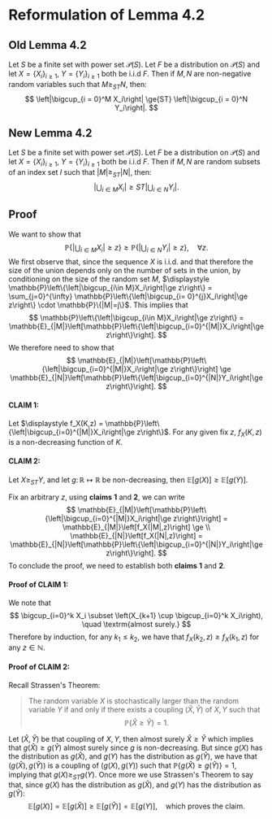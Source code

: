 # Reformulation of Lemma 4.2

## Old Lemma 4.2

Let $S$ be a finite set with power set $\mathcal{P}(S)$. Let $F$ be a distribution on $\mathcal{P}(S)$ and let $X = \{X_i\}_{i \ge 1}$, $Y = \{Y_i\}_{i \ge 1}$ both be i.i.d $F$. Then if $M,N$ are non-negative random variables such that $M \ge_{ST} N$, then:
$$
\left|\bigcup_{i = 0}^M X_i\right| \ge{ST} \left|\bigcup_{i = 0}^N 
Y_i\right|.
$$

## New Lemma 4.2

Let $S$ be a finite set with power set $\mathcal{P}(S)$. Let $F$ be a distribution on $\mathcal{P}(S)$ and let $X = \{X_i\}_{i \ge 1}$, $Y = \{Y_i\}_{i \ge 1}$ both be i.i.d $F$. Then if $M,N$ are random subsets of an index set $I$ such that $|M| \ge_{ST} |N|$, then:
$$
\left|\bigcup_{i\in M}X_i\right| \ge{ST} \left|\bigcup_{i\in N}Y_i\right|.
$$

## Proof

We want to show that 
$$
\mathbb{P}\left\{\left|\bigcup_{i\in M}X_i\right|\ge z\right\} \ge \mathbb{P}\left\{\left|\bigcup_{i\in N}Y_i\right|\ge z\right\}, \quad \forall z.
$$
We first observe that, since the sequence $X$ is i.i.d. and that therefore the size of the union depends only on the number of sets in the union, by conditioning on the size of the random set $M$,   $\displaystyle \mathbb{P}\left\{\left|\bigcup_{i\in M}X_i\right|\ge z\right\} = \sum_{j=0}^{\infty} \mathbb{P}\left\{\left|\bigcup_{i= 0}^{j}X_i\right|\ge z\right\} \cdot \mathbb{P}\{|M|=j\}$.  This implies that 
$$
\mathbb{P}\left\{\left|\bigcup_{i\in M}X_i\right|\ge z\right\} = \mathbb{E}_{|M|}\left[\mathbb{P}\left\{\left|\bigcup_{i=0}^{|M|}X_i\right|\ge z\right\}\right].
$$
We therefore need to show that 
$$
\mathbb{E}_{|M|}\left[\mathbb{P}\left\{\left|\bigcup_{i=0}^{|M|}X_i\right|\ge z\right\}\right] \ge \mathbb{E}_{|N|}\left[\mathbb{P}\left\{\left|\bigcup_{i=0}^{|N|}Y_i\right|\ge z\right\}\right].
$$

#### CLAIM 1:

Let $\displaystyle f_X(K,z) = \mathbb{P}\left\{\left|\bigcup_{i=0}^{|M|}X_i\right|\ge z\right\}$. For any given fix $z$, $f_X(K,z)$ is a non-decreasing function of $K$.

#### CLAIM 2:

Let $X \ge_{ST} Y$, and let $g \colon \mathbb{R} \mapsto \mathbb{R}$ be non-decreasing, then $\mathbb{E}[g(X)] \ge \mathbb{E}[g(Y)]$.

Fix an arbitrary $z$, using **claims** **1** and **2**, we can write
$$
\mathbb{E}_{|M|}\left[\mathbb{P}\left\{\left|\bigcup_{i=0}^{|M|}X_i\right|\ge z\right\}\right] = \mathbb{E}_{|M|}\left[f_X(|M|,z)\right] \ge \\ \mathbb{E}_{|N|}\left[f_X(|N|,z)\right] = \mathbb{E}_{|N|}\left[\mathbb{P}\left\{\left|\bigcup_{i=0}^{|N|}Y_i\right|\ge z\right\}\right].
$$
To conclude the proof, we need to establish both  **claims** **1** and **2**.

#### Proof of CLAIM 1:

We note that 
$$
\bigcup_{i=0}^k X_i \subset \left(X_{k+1} \cup \bigcup_{i=0}^k X_i\right), \quad \textrm{almost surely.}
$$
Therefore by induction, for any $k_1 \le k_2$, we have that $f_X(k_2,z) \ge f_X(k_1,z)$ for any $z \in \mathbb{N}$.

#### Proof of CLAIM 2:

Recall Strassen's Theorem:

> The random variable $X$ is stochastically larger than the random variable $Y$ if and only if there exists a coupling $(\hat{X}, \hat{Y})$ of $X, Y$ such that 
> $$
> \mathbb{P}\left\{\hat{X} \ge \hat{Y}\right\} = 1.
> $$
> 

Let $(\hat{X}, \hat{Y})$ be that coupling of $X, Y$, then almost surely $\hat{X} \ge \hat{Y}$ which implies that $g(\hat{X}) \ge g(\hat{Y})$ almost surely since $g$ is non-decreasing.  But since $g(X)$ has the distribution as $g(\hat{X})$, and   $g(Y)$ has the distribution as $g(\hat{Y})$, we have that $(g(\hat{X}), g(\hat{Y}))$ is a coupling of $(g(X), g(Y))$ such that $\displaystyle \mathbb{P}\left\{g(\hat{X}) \ge g(\hat{Y})\right\} = 1$, implying that $g(X) \ge_{ST} g(Y)$.  Once more we use Strassen's Theorem to say that,  since  $g(X)$ has the distribution as $g(\hat{X})$, and   $g(Y)$ has the distribution as $g(\hat{Y})$:
$$
\mathbb{E}[g(X)] = \mathbb{E}[g(\hat{X})] \ge \mathbb{E}[g(\hat{Y})] = \mathbb{E}[g(Y)], \quad \textrm{which proves the claim.}
$$
